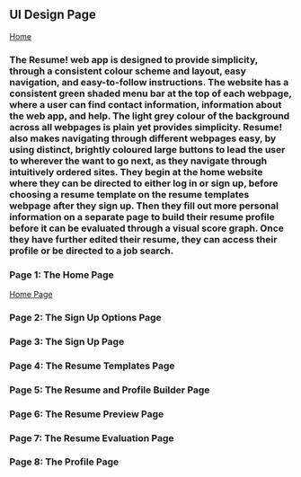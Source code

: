 ## UI Design Page 

[Home](README.md)  

### The Resume! web app is designed to provide simplicity, through a consistent colour scheme and layout, easy navigation, and easy-to-follow instructions. The website has a consistent green shaded menu bar at the top of each webpage, where a user can find contact information, information about the web app, and help. The light grey colour of the background across all webpages is plain yet provides simplicity. Resume! also makes navigating through different webpages easy, by using distinct, brightly coloured large buttons to lead the user to wherever the want to go next, as they navigate through intuitively ordered sites. They begin at the home website where they can be directed to either log in or sign up, before choosing a resume template on the resume templates webpage after they sign up. Then they fill out more personal information on a separate page to build their resume profile before it can be evaluated through a visual score graph. Once they have further edited their resume, they can access their profile or be directed to a job search. ###

### Page 1: The Home Page ###

<a href="files/resume _ Home.zip">Home Page</a>

### Page 2: The Sign Up Options Page ###

### Page 3: The Sign Up Page ###

### Page 4: The Resume Templates Page ###

### Page 5: The Resume and Profile Builder Page ###

### Page 6: The Resume Preview Page ###

### Page 7: The Resume Evaluation Page ###

### Page 8: The Profile Page ###
